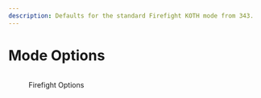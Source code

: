 ```yaml
---
description: Defaults for the standard Firefight KOTH mode from 343.
---
```


# Mode Options

<figure><img src="../../../../../.gitbook/assets/Firefight - Firefight Game Mode Options.jpg" alt=""><figcaption><p>Firefight Options</p></figcaption></figure>

